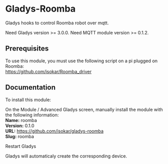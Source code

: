 # Gladys-Roomba

Gladys hooks to control Roomba robot over mqtt.

Need Gladys version >= 3.0.0.
Need MQTT module version >= 0.1.2.

## Prerequisites

To use this module, you must use the following script on a pi plugged on Roomba:  
https://github.com/isokar/Roomba_driver

## Documentation

To install this module:

On the Module / Advanced Gladys screen, manually install the module with the following information:  
**Name:** roomba  
**Version:** 0.1.0  
**URL:** https://github.com/isokar/gladys-roomba  
**Slug:** roomba  

Restart Gladys

Gladys will automaticaly create the corresponding device.

